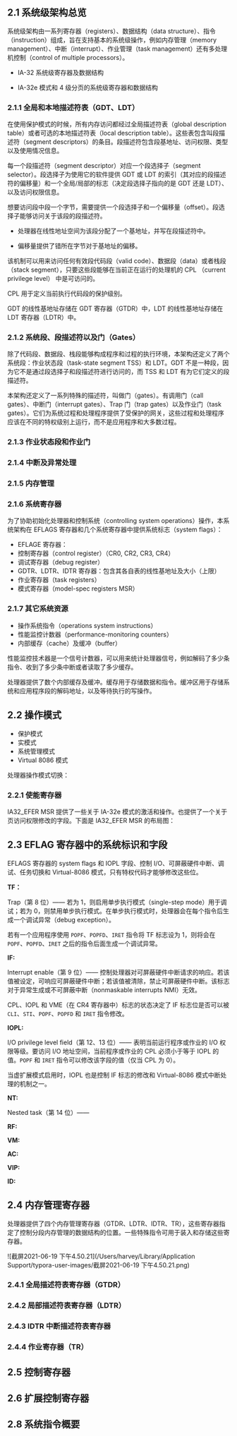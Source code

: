 ## 2.1 系统级架构总览

系统级架构由一系列寄存器（registers）、数据结构（data structure）、指令（instruction）组成，旨在支持基本的系统级操作，例如内存管理（memory management）、中断（interrupt）、作业管理（task management）还有多处理机控制（control of multiple processors）。

- IA-32 系统级寄存器及数据结构

- IA-32e 模式和 4 级分页的系统级寄存器和数据结构

### 2.1.1 全局和本地描述符表（GDT、LDT）

在使用保护模式的时候，所有内存访问都经过全局描述符表（global description table）或者可选的本地描述符表（local description table）。这些表包含叫段描述符（segment descriptors）的条目。段描述符包含段基地址、访问权限、类型以及使用情况信息。

每一个段描述符（segment descriptor）对应一个段选择子（segment selector）。段选择子为使用它的软件提供 GDT 或 LDT 的索引（其对应的段描述符的偏移量）和一个全局/局部的标志（决定段选择子指向的是 GDT 还是 LDT）、以及访问权限信息。

想要访问段中段一个字节，需要提供一个段选择子和一个偏移量（offset）。段选择子能够访问关于该段的段描述符。

- 处理器在线性地址空间为该段分配了一个基地址，并写在段描述符中。

- 偏移量提供了错所在字节对于基地址的偏移。

该机制可以用来访问任何有效段代码段（valid code）、数据段（data）或者栈段（stack segment），只要这些段能够在当前正在运行的处理机的 CPL （current privilege level） 中是可访问的。

CPL 用于定义当前执行代码段的保护级别。

GDT 的线性基地址存储在 GDT 寄存器（GTDR）中，LDT 的线性基地址存储在 LDT 寄存器（LDTR）中。

### 2.1.2 系统段、段描述符以及门（Gates）

除了代码段、数据段、栈段能够构成程序和过程的执行环境，本架构还定义了两个系统段：作业状态段（task-state segment TSS）和 LDT。GDT 不是一种段，因为它不是通过段选择子和段描述符进行访问的，而 TSS 和 LDT 有为它们定义的段描述符。

本架构还定义了一系列特殊的描述符，叫做门（gates）。有调用门（call gates）、中断门（interrupt gates）、Trap 门（trap gates）以及作业门（task gates）。它们为系统过程和处理程序提供了受保护的网关，这些过程和处理程序应该在不同的特权级别上运行，而不是应用程序和大多数过程。

### 2.1.3 作业状态段和作业门



### 2.1.4 中断及异常处理



### 2.1.5 内存管理



### 2.1.6 系统寄存器

为了协助初始化处理器和控制系统（controlling system operations）操作，本系统架构在 EFLAGS 寄存器和几个系统寄存器中提供系统标志（system flags）：

- EFLAGE 寄存器：
- 控制寄存器（control register）（CR0, CR2, CR3, CR4）
- 调试寄存器（debug register）
- GDTR、LDTR、IDTR 寄存器：包含其各自表的线性基地址及大小（上限）
- 作业寄存器（task registers）
- 模式寄存器（model-spec registers MSR）

### 2.1.7 其它系统资源

- 操作系统指令（operations system instructions）
- 性能监控计数器（performance-monitoring counters）
- 内部缓存（cache）及缓冲（buffer）

性能监控技术器是一个信号计数器，可以用来统计处理器信号，例如解码了多少条指令、收到了多少条中断或者读取了多少缓存。

处理器提供了数个内部缓存及缓冲。缓存用于存储数据和指令。缓冲区用于存储系统和应用程序段的解码地址，以及等待执行的写操作。



## 2.2 操作模式

- 保护模式
- 实模式
- 系统管理模式
- Virtual 8086 模式



处理器操作模式切换：

### 2.2.1 使能寄存器

IA32_EFER MSR 提供了一些关于 IA-32e 模式的激活和操作。也提供了一个关于页访问权限修改的字段。下面是 IA32_EFER MSR 的布局图：

## 2.3 EFLAG 寄存器中的系统标识和字段

EFLAGS 寄存器的 system flags 和 IOPL 字段、控制 I/O、可屏蔽硬件中断、调试、任务切换和 Virtual-8086 模式，只有特权代码才能够修改这些位。


**TF：**

Trap（第 8 位）—— 若为 1，则启用单步执行模式（single-step mode）用于调试；若为 0，则禁用单步执行模式。在单步执行模式时，处理器会在每个指令后生成一个调试异常（debug exception）。

若有一个应用程序使用 `POPF`、`POPFD`、`IRET` 指令将 TF 标志设为 1，则将会在  `POPF`、`POPFD`、`IRET` 之后的指令后面生成一个调试异常。

**IF:**

Interrupt enable（第 9 位）—— 控制处理器对可屏蔽硬件中断请求的响应。若该值被设定，可响应可屏蔽硬件中断；若该值被清除，禁止可屏蔽硬件中断。该标志对于异常生成或不可屏蔽中断（nonmaskable interrupts NMI）无效。

CPL、IOPL 和 VME（在 CR4 寄存器中）标志的状态决定了 IF 标志位是否可以被 `CLI`、`STI`、`POPF`、`POPFD` 和 `IRET` 指令修改。

**IOPL:**

I/O privilege level field（第 12、13 位）—— 表明当前运行程序或作业的 I/O 权限等级。要访问 I/O 地址空间，当前程序或作业的 CPL 必须小于等于 IOPL 的值。`POPF` 和 `IRET` 指令可以修改该字段的值（仅当 CPL 为 0）。

当虚扩展模式启用时，IOPL 也是控制 IF 标志的修改和 Virtual-8086 模式中断处理的机制之一。

**NT:**

Nested task（第 14 位）——

**RF:**



**VM:**



**AC:**



**VIP:**



**ID:**



## 2.4 内存管理寄存器

处理器提供了四个内存管理寄存器（GTDR、LDTR、IDTR、TR），这些寄存器指定了控制分段内存管理的数据结构的位置。一些特殊指令可用于装入和存储这些寄存器。

![截屏2021-06-19 下午4.50.21](/Users/harvey/Library/Application Support/typora-user-images/截屏2021-06-19 下午4.50.21.png)

### 2.4.1 全局描述符表寄存器（GTDR）



### 2.4.2 局部描述符表寄存器（LDTR）



### 2.4.3 IDTR 中断描述符表寄存器



### 2.4.4 作业寄存器（TR）





## 2.5 控制寄存器



## 2.6 扩展控制寄存器



## 2.8 系统指令概要